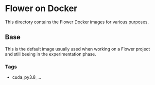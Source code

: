# Flower on Docker

This directory contains the Flower Docker images for various purposes.

## Base

This is the default image usually used when working on a Flower project and still beeing in the experimentation phase.

### Tags

- cuda_py3.8_...
